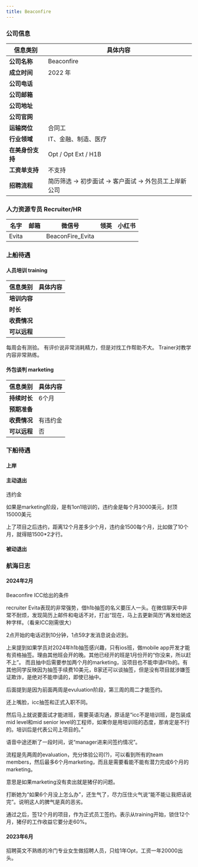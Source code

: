 ```yaml
---
title: Beaconfire
---
```


### 公司信息
| 信息类别     | 具体内容                           |
|----------|--------------------------------|
| **公司名称** | Beaconfire         |
| **成立时间** | 2022 年                         |
| **公司电话** |              |
| **公司邮箱** |         |
| **公司地址** |                |
| **公司官网** |                                |
| **运输岗位** | 合同工                            |
| **行业领域** | IT、金融、制造、医疗                    |
| **在美身份支持** | Opt / Opt Ext / H1B            |
| **工资单支持** | 不支持                            |
| **招聘流程** | 简历筛选 → 初步面试 → 客户面试 → 外包员工上岸新公司 |

### 人力资源专员 Recruiter/HR

| **名字** | **邮箱** | **微信号** | **领英** | **小红书** |
|--------|--------|---------|--------|---------|
| Evita       |        |  BeaconFire_Evita       |        |         |

### 上船待遇

#### 人员培训 training

| 信息类别     | 具体内容 |
|----------|------|
| **培训内容** |      |
| **时长**   |      |
| **收费情况** |      |
| **可以远程** |      |

每周会有测验。
有评价说非常消耗精力，但是对找工作帮助不大。
Trainer对教学内容非常熟练。

#### 外包谈判 marketing

| 信息类别     | 具体内容 |
|----------|------|
| **持续时长** | 6个月     |
| **预期准备** |      |
| **收费情况** | 有违约金     |
| **可以远程** |  否    |

### 下船待遇

#### 上岸

#### 主动退出
违约金

如果是marketing阶段，是有1on1培训的，违约金是每个月3000美元，封顶15000美元

上了项目之后违约，距离12个月差多少个月，违约金1500每个月，比如做了10个月，就得赔1500*2才行。

#### 被动退出

### 航海日志

#### 2024年2月

Beaconfire ICC给出的条件

recruiter Evita表现的非常强势，借h1b抽签的名义要压人一头。在微信聊天中非常不耐烦，发现简历上邮件和电话不对，打出“现在，马上去更新简历”再发给她这种字样。（看来ICC刚需很大）

2点开始的电话迟到10分钟，1点59才发消息说会迟到。

上来提到如果学员对2024年h1b抽签感兴趣，只有ios班，做mobile app开发才能有资格抽签。理由其他班会开的晚。其他已经开的班是1月份开的“你没来，所以赶不上”。
而且抽中后需要参加两个月的marketing，没项目也不能申请H1b的。有其他同学反映因为抽签手续费10美元，B家还可以谈抽签，但是没有项目就涉嫌签证欺诈，是绝对不能申请的，即使已抽中。

后面提到是因为前面两周是evuluation阶段，第三周的周二才能签约。

还上嘴脸，icc抽签和正式入职不同。

然后马上就说要面试才能进班，需要英语沟通，原话是“icc不是培训班，是包装成mid level和mid senior level的工程师，如果你是用培训班的态度，那肯定是不行的。培训后是代表公司上项目的。”

语音中途还断了一段时间，说“manager进来问签约情况”。

流程是先两周的evaluation，充分体验公司(?)，可以看到所有的team members，然后最多6个月marketing，而且是需要看能不能有潜力完成6个月的marketing。

意思是如果marketing没有卖出就是猪仔的问题。

打断她为“如果6个月没上怎么办”，还生气了，尽力压住火气说“能不能让我把话说完”。说明这人的脾气是真的恶劣。

通过之后，签12个月的项目，作为正式员工签约。表示从training开始，锁住12个月，猪仔的工作收益它要分走60%。

#### 2023年6月
招聘英文不熟练的冷门专业女生做招聘人员，只给1年Opt，工资一年20000出头。
